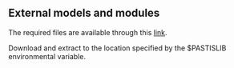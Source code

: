 ## External models and modules

The required files are available through this [link](https://drive.google.com/file/d/1h8NLATVtib9lhFMe7H1hMzYcrRSqvq0R/view?usp=sharing).

Download and extract to the location specified by the $PASTISLIB environmental variable.

